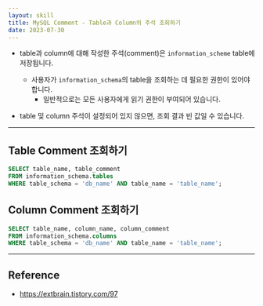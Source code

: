 ```yaml
---
layout: skill
title: MySQL Comment - Table과 Column의 주석 조회하기
date: 2023-07-30
---
```





- table과 column에 대해 작성한 주석(comment)은 `information_scheme` table에 저장됩니다.
    - 사용자가 `information_schema`의 table을 조회하는 데 필요한 권한이 있어야 합니다.
        - 일반적으로는 모든 사용자에게 읽기 권한이 부여되어 있습니다.

- table 및 column 주석이 설정되어 있지 않으면, 조회 결과 빈 값일 수 있습니다.




---




## Table Comment 조회하기

```sql
SELECT table_name, table_comment
FROM information_schema.tables
WHERE table_schema = 'db_name' AND table_name = 'table_name';
```


## Column Comment 조회하기

```sql
SELECT table_name, column_name, column_comment
FROM information_schema.columns
WHERE table_schema = 'db_name' AND table_name = 'table_name';
```




---




## Reference

- <https://extbrain.tistory.com/97>